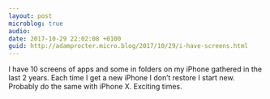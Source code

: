 ```yaml
---
layout: post
microblog: true
audio: 
date: 2017-10-29 22:02:08 +0100
guid: http://adamprocter.micro.blog/2017/10/29/i-have-screens.html
---
```

I have 10 screens of apps and some in folders on my iPhone gathered in the last 2 years. Each time I get a new iPhone I don’t restore I start new. Probably do the same with iPhone X. Exciting times. 
